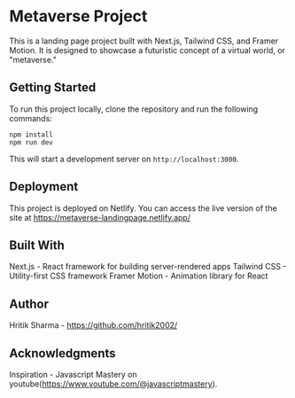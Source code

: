# Metaverse Project
This is a landing page project built with Next.js, Tailwind CSS, and Framer Motion. It is designed to showcase a futuristic concept of a virtual world, or "metaverse."

## Getting Started
To run this project locally, clone the repository and run the following commands:

```
npm install
npm run dev
```

This will start a development server on `http://localhost:3000`.

## Deployment
This project is deployed on Netlify. You can access the live version of the site at https://metaverse-landingpage.netlify.app/

## Built With
Next.js - React framework for building server-rendered apps
Tailwind CSS - Utility-first CSS framework
Framer Motion - Animation library for React

## Author
Hritik Sharma - https://github.com/hritik2002/

## Acknowledgments
Inspiration - Javascript Mastery on youtube(https://www.youtube.com/@javascriptmastery).
